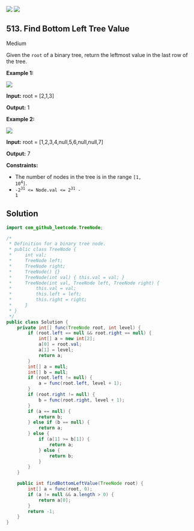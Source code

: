 [![](https://img.shields.io/github/stars/javadev/LeetCode-in-Java?label=Stars&style=flat-square)](https://github.com/javadev/LeetCode-in-Java)
[![](https://img.shields.io/github/forks/javadev/LeetCode-in-Java?label=Fork%20me%20on%20GitHub%20&style=flat-square)](https://github.com/javadev/LeetCode-in-Java/fork)

## 513\. Find Bottom Left Tree Value

Medium

Given the `root` of a binary tree, return the leftmost value in the last row of the tree.

**Example 1:**

![](https://assets.leetcode.com/uploads/2020/12/14/tree1.jpg)

**Input:** root = [2,1,3]

**Output:** 1

**Example 2:**

![](https://assets.leetcode.com/uploads/2020/12/14/tree2.jpg)

**Input:** root = [1,2,3,4,null,5,6,null,null,7]

**Output:** 7

**Constraints:**

*   The number of nodes in the tree is in the range <code>[1, 10<sup>4</sup>]</code>.
*   <code>-2<sup>31</sup> <= Node.val <= 2<sup>31</sup> - 1</code>

## Solution

```java
import com_github_leetcode.TreeNode;

/*
 * Definition for a binary tree node.
 * public class TreeNode {
 *     int val;
 *     TreeNode left;
 *     TreeNode right;
 *     TreeNode() {}
 *     TreeNode(int val) { this.val = val; }
 *     TreeNode(int val, TreeNode left, TreeNode right) {
 *         this.val = val;
 *         this.left = left;
 *         this.right = right;
 *     }
 * }
 */
public class Solution {
    private int[] func(TreeNode root, int level) {
        if (root.left == null && root.right == null) {
            int[] a = new int[2];
            a[0] = root.val;
            a[1] = level;
            return a;
        }
        int[] a = null;
        int[] b = null;
        if (root.left != null) {
            a = func(root.left, level + 1);
        }
        if (root.right != null) {
            b = func(root.right, level + 1);
        }
        if (a == null) {
            return b;
        } else if (b == null) {
            return a;
        } else {
            if (a[1] >= b[1]) {
                return a;
            } else {
                return b;
            }
        }
    }

    public int findBottomLeftValue(TreeNode root) {
        int[] a = func(root, 0);
        if (a != null && a.length > 0) {
            return a[0];
        }
        return -1;
    }
}
```